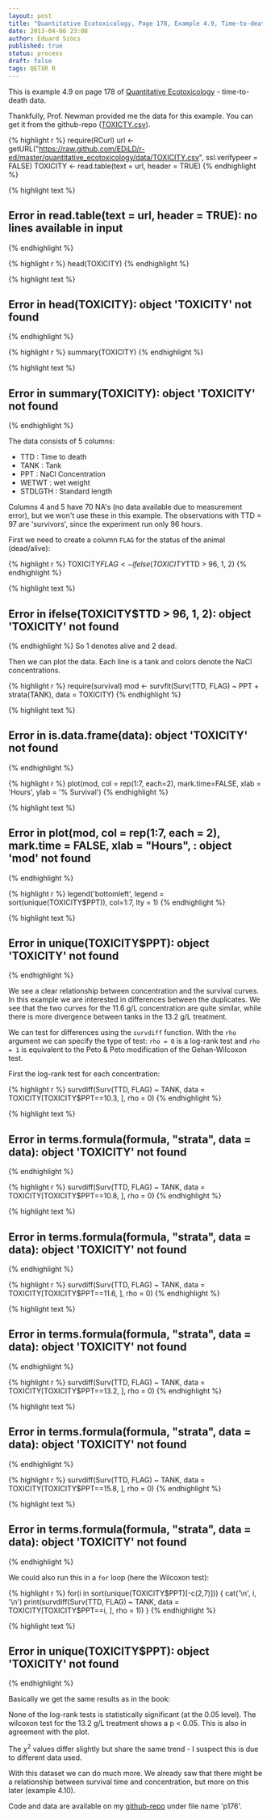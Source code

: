 ```yaml
---
layout: post
title: "Quantitative Ecotoxicology, Page 178, Example 4.9, Time-to-death"
date: 2013-04-06 23:08
author: Eduard Szöcs
published: true
status: process
draft: false
tags: QETXR R
---
```





This is example 4.9 on page 178 of [Quantitative Ecotoxicology](http://www.crcpress.com/product/isbn/9781439835647) - time-to-death data.

Thankfully, Prof. Newman provided me the data for this example. You can get it from the github-repo ([TOXICTY.csv](https://raw.github.com/EDiLD/r-ed/master/quantitative_ecotoxicology/data/TOXICITY.csv)).


{% highlight r %}
require(RCurl)
url <- getURL("https://raw.github.com/EDiLD/r-ed/master/quantitative_ecotoxicology/data/TOXICITY.csv",
ssl.verifypeer = FALSE)
TOXICITY <- read.table(text = url, header = TRUE)
{% endhighlight %}



{% highlight text %}
## Error in read.table(text = url, header = TRUE): no lines available in input
{% endhighlight %}



{% highlight r %}
head(TOXICITY)
{% endhighlight %}



{% highlight text %}
## Error in head(TOXICITY): object 'TOXICITY' not found
{% endhighlight %}



{% highlight r %}
summary(TOXICITY)
{% endhighlight %}



{% highlight text %}
## Error in summary(TOXICITY): object 'TOXICITY' not found
{% endhighlight %}

The data consists of 5 columns:

* TTD   :     Time to death
* TANK  :     Tank
* PPT   :     NaCl Concentration
* WETWT :     wet weight
* STDLGTH :   Standard length

Columns 4 and 5 have 70 NA's (no data available due to measurement error), but we won't use these in this example. The observations with TTD = 97 are 'survivors', since the experiment run only 96 hours.


First we need to create a column `FLAG` for the status of the animal (dead/alive):

{% highlight r %}
TOXICITY$FLAG <- ifelse(TOXICITY$TTD > 96, 1, 2)
{% endhighlight %}



{% highlight text %}
## Error in ifelse(TOXICITY$TTD > 96, 1, 2): object 'TOXICITY' not found
{% endhighlight %}
So 1 denotes alive and 2 dead.

Then we can plot the data. Each line is a tank and colors denote the NaCl concentrations.

{% highlight r %}
require(survival)
mod <- survfit(Surv(TTD, FLAG) ~ PPT + strata(TANK), data = TOXICITY)
{% endhighlight %}



{% highlight text %}
## Error in is.data.frame(data): object 'TOXICITY' not found
{% endhighlight %}



{% highlight r %}
plot(mod, col = rep(1:7, each=2), mark.time=FALSE, xlab = 'Hours', ylab = '% Survival')
{% endhighlight %}



{% highlight text %}
## Error in plot(mod, col = rep(1:7, each = 2), mark.time = FALSE, xlab = "Hours", : object 'mod' not found
{% endhighlight %}



{% highlight r %}
legend('bottomleft', legend = sort(unique(TOXICITY$PPT)), col=1:7, lty = 1)
{% endhighlight %}



{% highlight text %}
## Error in unique(TOXICITY$PPT): object 'TOXICITY' not found
{% endhighlight %}

We see a clear relationship between concentration and the survival curves. In  this example we are interested in differences between the duplicates. We see that the two curves for the 11.6 g/L concentration are quite similar, while there is more divergence between tanks in the 13.2 g/L treatment.

We can test for differences using the `survdiff` function. With the `rho` argument we can specify the type of test: `rho = 0` is a log-rank test and `rho = 1` is equivalent to the Peto & Peto modification of the Gehan-Wilcoxon test.


First the log-rank test for each concentration:

{% highlight r %}
survdiff(Surv(TTD, FLAG) ~ TANK, data = TOXICITY[TOXICITY$PPT==10.3, ], rho = 0)
{% endhighlight %}



{% highlight text %}
## Error in terms.formula(formula, "strata", data = data): object 'TOXICITY' not found
{% endhighlight %}



{% highlight r %}
survdiff(Surv(TTD, FLAG) ~ TANK, data = TOXICITY[TOXICITY$PPT==10.8, ], rho = 0)
{% endhighlight %}



{% highlight text %}
## Error in terms.formula(formula, "strata", data = data): object 'TOXICITY' not found
{% endhighlight %}



{% highlight r %}
survdiff(Surv(TTD, FLAG) ~ TANK, data = TOXICITY[TOXICITY$PPT==11.6, ], rho = 0)
{% endhighlight %}



{% highlight text %}
## Error in terms.formula(formula, "strata", data = data): object 'TOXICITY' not found
{% endhighlight %}



{% highlight r %}
survdiff(Surv(TTD, FLAG) ~ TANK, data = TOXICITY[TOXICITY$PPT==13.2, ], rho = 0)
{% endhighlight %}



{% highlight text %}
## Error in terms.formula(formula, "strata", data = data): object 'TOXICITY' not found
{% endhighlight %}



{% highlight r %}
survdiff(Surv(TTD, FLAG) ~ TANK, data = TOXICITY[TOXICITY$PPT==15.8, ], rho = 0)
{% endhighlight %}



{% highlight text %}
## Error in terms.formula(formula, "strata", data = data): object 'TOXICITY' not found
{% endhighlight %}


We could also run this in a `for` loop (here the Wilcoxon test):

{% highlight r %}
for(i in sort(unique(TOXICITY$PPT)[-c(2,7)])) {
  cat('\n', i, '\n')
  print(survdiff(Surv(TTD, FLAG) ~ TANK, data = TOXICITY[TOXICITY$PPT==i, ], rho = 1))
}
{% endhighlight %}



{% highlight text %}
## Error in unique(TOXICITY$PPT): object 'TOXICITY' not found
{% endhighlight %}

Basically we get the same results as in the book: 

None of the log-rank tests is statistically significant (at the 0.05 level).
The wilcoxon test for the 13.2 g/L treatment shows a p < 0.05. 
This is also in agreement with the plot.

The $\chi^2$ values differ slightly but share the same trend - I suspect this is due to different data used.

With this dataset we can do much more. We already saw that there might be a relationship between survival time and concentration, but more on this later (example 4.10).

Code and data are available on my [github-repo](https://github.com/EDiLD/r-ed/tree/master/quantitative_ecotoxicology) under file name 'p176'.



